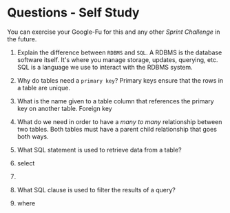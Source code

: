 # Questions - Self Study

You can exercise your Google-Fu for this and any other _Sprint Challenge_ in the future.

1.  Explain the difference between `RDBMS` and `SQL`.
  A RDBMS is the database software itself. It's where you manage storage, updates, querying, etc. SQL is a language we use to interact with the RDBMS system.


2.  Why do tables need a `primary key`?
    Primary keys ensure that the rows in a table are unique.

3.  What is the name given to a table column that references the primary key
    on another table.
    Foreign key
    
4.  What do we need in order to have a _many to many_ relationship between two
    tables.
    Both tables must have a parent child relationship that goes both ways.

5.  What SQL statement is used to retrieve data from a table?
6.  select
7.  
8.  What SQL clause is used to filter the results of a query?
9.  where
